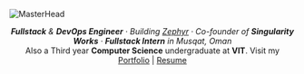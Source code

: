 ![MasterHead](assets/github-banner.png)

<p align="center">
  <em>
    <b>Fullstack</b> & <b>DevOps Engineer</b> · Building <a href="https://share.zephyyrr.in/s/zephyr" style="text-decoration: underline;">Zephyr</a> ·
    Co-founder of <b>Singularity Works</b> · <b>Fullstack Intern</b> in Musqat, Oman
  </em>
  <br>
  Also a Third year <b>Computer Science</b> undergraduate at <b>VIT</b>. Visit my
  <a href="https://folio.zephyyrr.in" style="text-decoration: underline;">Portfolio</a> |
  <a href="https://share.zephyyrr.in/s/resume" style="text-decoration: underline;">Resume</a>
</p>
